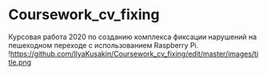 # Coursework_cv_fixing
Курсовая работа 2020 по созданию комплекса фиксации нарушений на пешеходном переходе с использованием Raspberry Pi. 
!https://github.com/IlyaKusakin/Coursework_cv_fixing/edit/master/images/title.png
